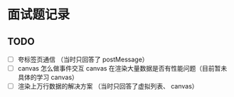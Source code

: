 # 面试题记录

## TODO

- [ ] 夸标签页通信 （当时只回答了 postMessage）
- [ ] canvas 怎么做事件交互 canvas 在渲染大量数据是否有性能问题（目前暂未具体的学习 canvas）
- [ ] 渲染上万行数据的解决方案 （当时只回答了虚拟列表、 canvas）
